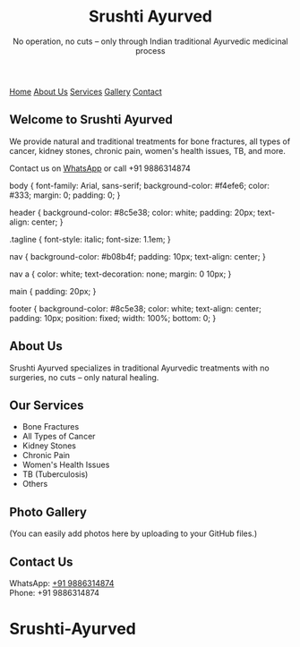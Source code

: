 <!DOCTYPE html>
<html lang="en">
<head>
  <meta charset="UTF-8" />
  <meta name="viewport" content="width=device-width, initial-scale=1.0"/>
  <title>Srushti Ayurved</title>
  <link rel="stylesheet" href="style.css" />
</head>
<body>
  <header>
    <h1>Srushti Ayurved</h1>
    <p class="tagline">No operation, no cuts – only through Indian traditional Ayurvedic medicinal process</p>
  </header>
  <nav>
    <a href="index.html">Home</a>
    <a href="about.html">About Us</a>
    <a href="services.html">Services</a>
    <a href="gallery.html">Gallery</a>
    <a href="contact.html">Contact</a>
  </nav>
  <main>
    <h2>Welcome to Srushti Ayurved</h2>
    <p>We provide natural and traditional treatments for bone fractures, all types of cancer, kidney stones, chronic pain, women's health issues, TB, and more.</p>
  </main>
  <footer>
    <p>Contact us on <a href="https://wa.me/919886314874">WhatsApp</a> or call +91 9886314874</p>
  </footer>
</body>
</html>
body {
  font-family: Arial, sans-serif;
  background-color: #f4efe6;
  color: #333;
  margin: 0;
  padding: 0;
}

header {
  background-color: #8c5e38;
  color: white;
  padding: 20px;
  text-align: center;
}

.tagline {
  font-style: italic;
  font-size: 1.1em;
}

nav {
  background-color: #b08b4f;
  padding: 10px;
  text-align: center;
}

nav a {
  color: white;
  text-decoration: none;
  margin: 0 10px;
}

main {
  padding: 20px;
}

footer {
  background-color: #8c5e38;
  color: white;
  text-align: center;
  padding: 10px;
  position: fixed;
  width: 100%;
  bottom: 0;
}
<!DOCTYPE html>
<html>
<head><title>About Us - Srushti Ayurved</title></head>
<body>
  <h2>About Us</h2>
  <p>Srushti Ayurved specializes in traditional Ayurvedic treatments with no surgeries, no cuts – only natural healing.</p>
</body>
</html>
<!DOCTYPE html>
<html>
<head><title>Our Services - Srushti Ayurved</title></head>
<body>
  <h2>Our Services</h2>
  <ul>
    <li>Bone Fractures</li>
    <li>All Types of Cancer</li>
    <li>Kidney Stones</li>
    <li>Chronic Pain</li>
    <li>Women's Health Issues</li>
    <li>TB (Tuberculosis)</li>
    <li>Others</li>
  </ul>
</body>
</html>
<!DOCTYPE html>
<html>
<head><title>Gallery - Srushti Ayurved</title></head>
<body>
  <h2>Photo Gallery</h2>
  <p>(You can easily add photos here by uploading to your GitHub files.)</p>
</body>
</html>
<!DOCTYPE html>
<html>
<head><title>Contact Us - Srushti Ayurved</title></head>
<body>
  <h2>Contact Us</h2>
  <p>WhatsApp: <a href="https://wa.me/919886314874">+91 9886314874</a><br>
     Phone: +91 9886314874</p>
</body>
</html>

# Srushti-Ayurved

